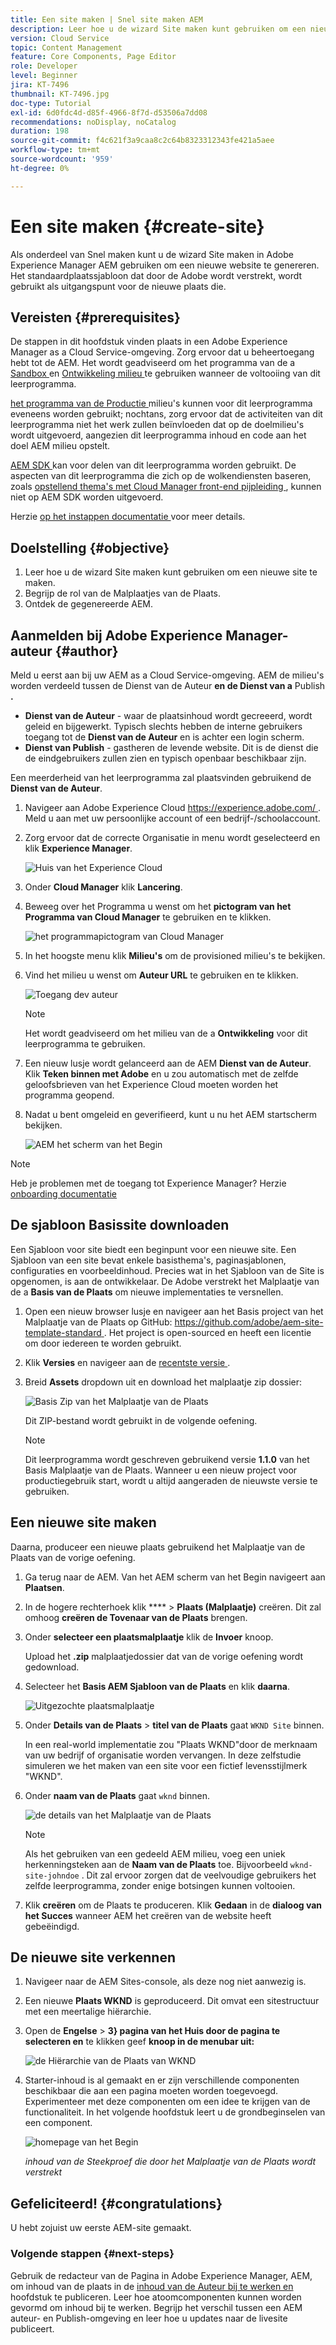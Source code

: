 ```yaml
---
title: Een site maken | Snel site maken AEM
description: Leer hoe u de wizard Site maken kunt gebruiken om een nieuwe website te genereren. Het standaardSjabloon voor site dat door de Adobe wordt verschaft, is een beginpunt voor de nieuwe site.
version: Cloud Service
topic: Content Management
feature: Core Components, Page Editor
role: Developer
level: Beginner
jira: KT-7496
thumbnail: KT-7496.jpg
doc-type: Tutorial
exl-id: 6d0fdc4d-d85f-4966-8f7d-d53506a7dd08
recommendations: noDisplay, noCatalog
duration: 198
source-git-commit: f4c621f3a9caa8c2c64b8323312343fe421a5aee
workflow-type: tm+mt
source-wordcount: '959'
ht-degree: 0%

---
```


# Een site maken {#create-site}

Als onderdeel van Snel maken kunt u de wizard Site maken in Adobe Experience Manager AEM gebruiken om een nieuwe website te genereren. Het standaardplaatssjabloon dat door de Adobe wordt verstrekt, wordt gebruikt als uitgangspunt voor de nieuwe plaats die.

## Vereisten {#prerequisites}

De stappen in dit hoofdstuk vinden plaats in een Adobe Experience Manager as a Cloud Service-omgeving. Zorg ervoor dat u beheertoegang hebt tot de AEM. Het wordt geadviseerd om het programma van de a [ Sandbox ](https://experienceleague.adobe.com/docs/experience-manager-cloud-service/onboarding/getting-access/sandbox-programs/introduction-sandbox-programs.html) en [ Ontwikkeling milieu ](https://experienceleague.adobe.com/docs/experience-manager-cloud-service/implementing/using-cloud-manager/manage-environments.html) te gebruiken wanneer de voltooiing van dit leerprogramma.

[ het programma van de Productie ](https://experienceleague.adobe.com/docs/experience-manager-cloud-service/content/implementing/using-cloud-manager/programs/introduction-production-programs.html) milieu&#39;s kunnen voor dit leerprogramma eveneens worden gebruikt; nochtans, zorg ervoor dat de activiteiten van dit leerprogramma niet het werk zullen beïnvloeden dat op de doelmilieu&#39;s wordt uitgevoerd, aangezien dit leerprogramma inhoud en code aan het doel AEM milieu opstelt.

[ AEM SDK ](https://experienceleague.adobe.com/docs/experience-manager-learn/cloud-service/local-development-environment-set-up/aem-runtime.html) kan voor delen van dit leerprogramma worden gebruikt. De aspecten van dit leerprogramma die zich op de wolkendiensten baseren, zoals [ opstellend thema&#39;s met Cloud Manager front-end pijpleiding ](https://experienceleague.adobe.com/docs/experience-manager-learn/getting-started-wknd-tutorial-develop/site-template/theming.html), kunnen niet op AEM SDK worden uitgevoerd.

Herzie [ op het instappen documentatie ](https://experienceleague.adobe.com/docs/experience-manager-cloud-service/onboarding/home.html) voor meer details.

## Doelstelling {#objective}

1. Leer hoe u de wizard Site maken kunt gebruiken om een nieuwe site te maken.
1. Begrijp de rol van de Malplaatjes van de Plaats.
1. Ontdek de gegenereerde AEM.

## Aanmelden bij Adobe Experience Manager-auteur {#author}

Meld u eerst aan bij uw AEM as a Cloud Service-omgeving. AEM de milieu&#39;s worden verdeeld tussen de Dienst van de Auteur **en de Dienst van a** Publish **.**

* **Dienst van de Auteur** - waar de plaatsinhoud wordt gecreeerd, wordt geleid en bijgewerkt. Typisch slechts hebben de interne gebruikers toegang tot de **Dienst van de Auteur** en is achter een login scherm.
* **Dienst van Publish** - gastheren de levende website. Dit is de dienst die de eindgebruikers zullen zien en typisch openbaar beschikbaar zijn.

Een meerderheid van het leerprogramma zal plaatsvinden gebruikend de **Dienst van de Auteur**.

1. Navigeer aan Adobe Experience Cloud [ https://experience.adobe.com/ ](https://experience.adobe.com/). Meld u aan met uw persoonlijke account of een bedrijf-/schoolaccount.
1. Zorg ervoor dat de correcte Organisatie in menu wordt geselecteerd en klik **Experience Manager**.

   ![ Huis van het Experience Cloud ](assets/create-site/experience-cloud-home-screen.png)

1. Onder **Cloud Manager** klik **Lancering**.
1. Beweeg over het Programma u wenst om het **pictogram van het Programma van Cloud Manager** te gebruiken en te klikken.

   ![ het programmapictogram van Cloud Manager ](assets/create-site/cloud-manager-program-icon.png)

1. In het hoogste menu klik **Milieu&#39;s** om de provisioned milieu&#39;s te bekijken.

1. Vind het milieu u wenst om **Auteur URL** te gebruiken en te klikken.

   ![ Toegang dev auteur ](assets/create-site/access-dev-environment.png)

   >[!NOTE]
   >
   >Het wordt geadviseerd om het milieu van de a **Ontwikkeling** voor dit leerprogramma te gebruiken.

1. Een nieuw lusje wordt gelanceerd aan de AEM **Dienst van de Auteur**. Klik **Teken binnen met Adobe** en u zou automatisch met de zelfde geloofsbrieven van het Experience Cloud moeten worden het programma geopend.

1. Nadat u bent omgeleid en geverifieerd, kunt u nu het AEM startscherm bekijken.

   ![ AEM het scherm van het Begin ](assets/create-site/aem-start-screen.png)

>[!NOTE]
>
> Heb je problemen met de toegang tot Experience Manager? Herzie [ onboarding documentatie ](https://experienceleague.adobe.com/docs/experience-manager-cloud-service/onboarding/home.html)

## De sjabloon Basissite downloaden

Een Sjabloon voor site biedt een beginpunt voor een nieuwe site. Een Sjabloon van een site bevat enkele basisthema&#39;s, paginasjablonen, configuraties en voorbeeldinhoud. Precies wat in het Sjabloon van de Site is opgenomen, is aan de ontwikkelaar. De Adobe verstrekt het Malplaatje van de a **Basis van de Plaats** om nieuwe implementaties te versnellen.

1. Open een nieuw browser lusje en navigeer aan het Basis project van het Malplaatje van de Plaats op GitHub: [ https://github.com/adobe/aem-site-template-standard ](https://github.com/adobe/aem-site-template-standard). Het project is open-sourced en heeft een licentie om door iedereen te worden gebruikt.
1. Klik **Versies** en navigeer aan de [ recentste versie ](https://github.com/adobe/aem-site-template-standard/releases/latest).
1. Breid **Assets** dropdown uit en download het malplaatje zip dossier:

   ![ Basis Zip van het Malplaatje van de Plaats ](assets/create-site/template-basic-zip-file.png)

   Dit ZIP-bestand wordt gebruikt in de volgende oefening.

   >[!NOTE]
   >
   > Dit leerprogramma wordt geschreven gebruikend versie **1.1.0** van het Basis Malplaatje van de Plaats. Wanneer u een nieuw project voor productiegebruik start, wordt u altijd aangeraden de nieuwste versie te gebruiken.

## Een nieuwe site maken

Daarna, produceer een nieuwe plaats gebruikend het Malplaatje van de Plaats van de vorige oefening.

1. Ga terug naar de AEM. Van het AEM scherm van het Begin navigeert aan **Plaatsen**.
1. In de hogere rechterhoek klik **** > **Plaats (Malplaatje)** creëren. Dit zal omhoog **creëren de Tovenaar van de Plaats** brengen.
1. Onder **selecteer een plaatsmalplaatje** klik de **Invoer** knoop.

   Upload het **.zip** malplaatjedossier dat van de vorige oefening wordt gedownload.

1. Selecteer het **Basis AEM Sjabloon van de Plaats** en klik **daarna**.

   ![ Uitgezochte plaatsmalplaatje ](assets/create-site/select-site-template.png)

1. Onder **Details van de Plaats** > **titel van de Plaats** gaat `WKND Site` binnen.

   In een real-world implementatie zou &quot;Plaats WKND&quot;door de merknaam van uw bedrijf of organisatie worden vervangen. In deze zelfstudie simuleren we het maken van een site voor een fictief levensstijlmerk &quot;WKND&quot;.

1. Onder **naam van de Plaats** gaat `wknd` binnen.

   ![ de details van het Malplaatje van de Plaats ](assets/create-site/site-template-details.png)

   >[!NOTE]
   >
   > Als het gebruiken van een gedeeld AEM milieu, voeg een uniek herkenningsteken aan de **Naam van de Plaats** toe. Bijvoorbeeld `wknd-site-johndoe` . Dit zal ervoor zorgen dat de veelvoudige gebruikers het zelfde leerprogramma, zonder enige botsingen kunnen voltooien.

1. Klik **creëren** om de Plaats te produceren. Klik **Gedaan** in de **dialoog van het Succes** wanneer AEM het creëren van de website heeft gebeëindigd.

## De nieuwe site verkennen

1. Navigeer naar de AEM Sites-console, als deze nog niet aanwezig is.
1. Een nieuwe **Plaats WKND** is geproduceerd. Dit omvat een sitestructuur met een meertalige hiërarchie.
1. Open de **Engelse** > **3} pagina van het Huis door de pagina te selecteren en** te klikken geef **knoop in de menubar uit:**

   ![ de Hiërarchie van de Plaats van WKND ](assets/create-site/wknd-site-starter-hierarchy.png)

1. Starter-inhoud is al gemaakt en er zijn verschillende componenten beschikbaar die aan een pagina moeten worden toegevoegd. Experimenteer met deze componenten om een idee te krijgen van de functionaliteit. In het volgende hoofdstuk leert u de grondbeginselen van een component.

   ![ homepage van het Begin ](assets/create-site/start-home-page.png)

   *inhoud van de Steekproef die door het Malplaatje van de Plaats wordt verstrekt*

## Gefeliciteerd! {#congratulations}

U hebt zojuist uw eerste AEM-site gemaakt.

### Volgende stappen {#next-steps}

Gebruik de redacteur van de Pagina in Adobe Experience Manager, AEM, om inhoud van de plaats in de [ inhoud van de Auteur bij te werken en ](author-content-publish.md) hoofdstuk te publiceren. Leer hoe atoomcomponenten kunnen worden gevormd om inhoud bij te werken. Begrijp het verschil tussen een AEM auteur- en Publish-omgeving en leer hoe u updates naar de livesite publiceert.
